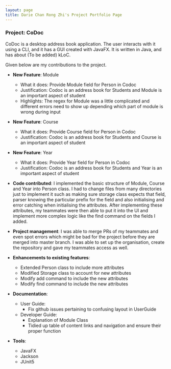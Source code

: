 ```yaml
---
layout: page
title: Darie Chan Rong Zhi's Project Portfolio Page
---
```


### Project: CoDoc

CoDoc is a desktop address book application. The user interacts with it using a CLI, and it has a GUI created with JavaFX. It is written in Java, and has about (To be added) kLoC.

Given below are my contributions to the project.

* **New Feature**: Module
    * What it does: Provide Module field for Person in Codoc
    * Justification: Codoc is an address book for Students and Module is an important aspect of student
    * Highlights: The regex for Module was a little complicated and different errors need to show up depending which part of module is wrong during input

* **New Feature**: Course
  * What it does: Provide Course field for Person in Codoc
  * Justification: Codoc is an address book for Students and Course is an important aspect of student

* **New Feature**: Year
  * What it does: Provide Year field for Person in Codoc
  * Justification: Codoc is an address book for Students and Year is an important aspect of student

* **Code contributed**: I implemented the basic structure of Module, Course and Year into Person class. 
I had to change files from many directories just to implement it such as making sure storage class expects that field, 
parser knowing the particular prefix for the field and also initialising and error catching when initialising the attributes. 
After implementing these attributes, my teammates were then able to put it into the UI and implement more complex logic like the find command on the fields I added.

* **Project management**: I was able to merge PRs of my teammates and even spot errors which might be bad for the project before they are merged into master branch.
I was able to set up the organisation, create the repository and gave my teammates access as well. 

* **Enhancements to existing features**:
    * Extended Person class to include more attributes
    * Modified Storage class to account for new attributes
    * Modify add command to include the new attributes
    * Modify find command to include the new attributes

* **Documentation**:
    * User Guide:
        * Fix github issues pertaining to confusing layout in UserGuide
    * Developer Guide:
        * Explanation of Module Class
        * Tidied up table of content links and navigation and ensure their proper function

* **Tools**:
    * JavaFX
    * Jackson
    * JUnit5
